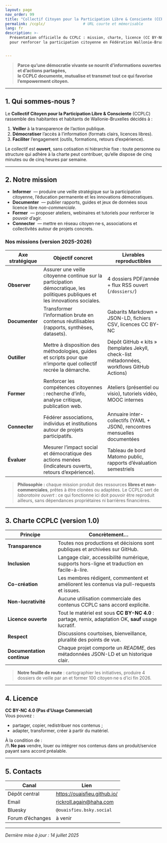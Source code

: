 ```yaml
---
layout: page
nav_order: 99
title: "Collectif Citoyen pour la Participation Libre & Consciente (CCPLC)"
permalink: /ccplc/                 # URL courte et mémorisable
lang: fr
description: >-
  Présentation officielle du CCPLC : mission, charte, licence (CC BY-NC 4.0) et modalités de contribution
  pour renforcer la participation citoyenne en Fédération Wallonie-Bruxelles.


---
```


> **Parce qu’une démocratie vivante se nourrit d’informations ouvertes et d’actions partagées,  
> le CCPLC documente, mutualise et transmet tout ce qui favorise l’empowerment citoyen.**

---

## 1. Qui sommes-nous ?

Le **Collectif Citoyen pour la Participation Libre & Consciente** (CCPLC) rassemble des habitantes et habitants de Wallonie-Bruxelles décidés à :

1. **Veiller** à la transparence de l’action publique.  
2. **Démocratiser** l’accès à l’information (formats clairs, licences libres).  
3. **Faciliter** l’engagement (outils, formations, retours d’expérience).  

Le collectif est **ouvert**, sans cotisation ni hiérarchie fixe : toute personne ou structure qui adhère à la charte peut contribuer, qu’elle dispose de cinq minutes ou de cinq heures par semaine.

---

## 2. Notre mission

- **Informer** &nbsp;— produire une veille stratégique sur la participation citoyenne, l’éducation permanente et les innovations démocratiques.  
- **Documenter** &nbsp;— publier rapports, guides et jeux de données sous licence libre *non-commerciale*.  
- **Former** &nbsp;— proposer ateliers, webinaires et tutoriels pour renforcer le pouvoir d’agir.  
- **Connecter** &nbsp;— mettre en réseau citoyen·ne·s, associations et collectivités autour de projets concrets.

### Nos missions (version 2025-2026)

| Axe stratégique | Objectif concret | Livrables reproductibles |
|-----------------|------------------|--------------------------|
| **Observer**    | Assurer une veille citoyenne continue sur la participation démocratique, les politiques publiques et les innovations sociales. | 4 dossiers PDF/année + flux RSS ouvert (`/dossiers/`) |
| **Documenter**  | Transformer l’information brute en contenus réutilisables (rapports, synthèses, datasets). | Gabarits Markdown + JSON-LD, fichiers CSV, licences CC BY-NC |
| **Outiller**    | Mettre à disposition des méthodologies, guides et scripts pour que n’importe quel collectif recrée la démarche. | Dépôt GitHub « kits » (templates Jekyll, check-list métadonnées, workflows GitHub Actions) |
| **Former**      | Renforcer les compétences citoyennes : recherche d’info, analyse critique, publication web. | Ateliers (présentiel ou visio), tutoriels vidéo, MOOC internes |
| **Connecter**   | Fédérer associations, individus et institutions autour de projets participatifs. | Annuaire inter-collectifs (YAML + JSON), rencontres mensuelles documentées |
| **Évaluer**     | Mesurer l’impact social et démocratique des actions menées (indicateurs ouverts, retours d’expérience). | Tableau de bord Matomo public, rapports d’évaluation semestriels |

> **Philosophie :** chaque mission produit des ressources **libres et non-commerciales**, prêtes à être clonées ou adaptées. Le CCPLC sert de *laboratoire ouvert* : ce qui fonctionne ici doit pouvoir être reproduit ailleurs, sans dépendances propriétaires ni barrières financières.


---

## 3. Charte CCPLC (version 1.0)

| Principe | Concrètement… |
|----------|---------------|
| **Transparence** | Toutes nos productions et décisions sont publiques et archivées sur GitHub. |
| **Inclusion** | Langage clair, accessibilité numérique, supports hors-ligne et traduction en facile-à-lire. |
| **Co-création** | Les membres rédigent, commentent et améliorent les contenus via pull-requests et issues. |
| **Non-lucrativité** | Aucune utilisation commerciale des contenus CCPLC sans accord explicite. |
| **Licence ouverte** | Tout le matériel est sous **CC BY-NC 4.0** : partage, remix, adaptation OK, **sauf** usage lucratif. |
| **Respect** | Discussions courtoises, bienveillance, pluralité des points de vue. |
| **Documentation continue** | Chaque projet comporte un *README*, des métadonnées JSON-LD et un historique clair. |

> **Notre feuille de route** : cartographier les initiatives, produire 4 dossiers de veille par an et former 100 citoyen·ne·s d’ici fin 2026.

---

## 4. Licence

**CC BY-NC 4.0 (Pas d’Usage Commercial)**  
Vous pouvez :  
- partager, copier, redistribuer nos contenus ;  
- adapter, transformer, créer à partir du matériel.  

À la condition de :  
/!\ **Ne pas** vendre, louer ou intégrer nos contenus dans un produit/service payant sans accord préalable.

---

## 5. Contacts

| Canal | Lien |
|-------|------|
| Dépôt central | <https://ouaisfieu.github.io/> |
| Email | rickroll.again@haha.com |
| Bluesky | `@ouaisfieu.bsky.social` |
| Forum d’échanges | à venir |

---
*Dernière mise à jour : 14 juillet 2025*  
